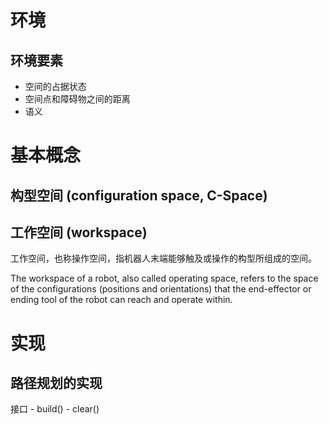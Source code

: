 # 环境

## 环境要素
- 空间的占据状态
- 空间点和障碍物之间的距离
- 语义

# 基本概念
## 构型空间 (configuration space, C-Space)

## 工作空间 (workspace)

工作空间，也称操作空间，指机器人末端能够触及或操作的构型所组成的空间。

The workspace of a robot, also called operating space, refers to the space of the configurations (positions and orientations) that the end-effector or ending tool of the robot can reach and operate within.

# 实现

## 路径规划的实现

接口
    - build()
    - clear()

